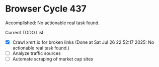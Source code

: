 # Browser Cycle 437

Accomplished: No actionable real task found.

Current TODO List:

- [x] Crawl xmrt.io for broken links  (Done at Sat Jul 26 22:52:17 2025: No actionable real task found.)
- [ ] Analyze traffic sources
- [ ] Automate scraping of market cap sites